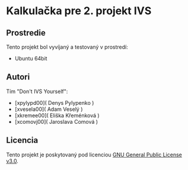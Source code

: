 # Kalkulačka pre 2. projekt IVS

## Prostredie

Tento projekt bol vyvíjaný a testovaný v prostredí:

- Ubuntu 64bit

## Autori

Tím "Don't IVS Yourself":

- [xpylypd00]( Denys Pylypenko )
- [xvesela00]( Adam Veselý )
- [xkremee00]( Eliška Křeménková )
- [xcomovj00]( Jaroslava Comová )

## Licencia

Tento projekt je poskytovaný pod licenciou [GNU General Public License v3.0](LICENCE.md).

